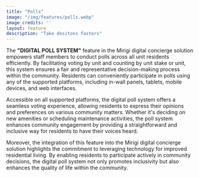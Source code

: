 ```yaml
---
title: "Polls"
image: "/img/features/polls.webp"
image_credits: ''
layout: feature
description: "Take desitons fasters"
---
```

The **"DIGITAL POLL SYSTEM"** feature in the Mirigi digital concierge solution empowers staff members to conduct polls across all unit residents efficiently. By facilitating voting by unit and counting by unit stake or unit, this system ensures a fair and representative decision-making process within the community. Residents can conveniently participate in polls using any of the supported platforms, including in-wall panels, tablets, mobile devices, and web interfaces.

Accessible on all supported platforms, the digital poll system offers a seamless voting experience, allowing residents to express their opinions and preferences on various community matters. Whether it's deciding on new amenities or scheduling maintenance activities, the poll system enhances community engagement by providing a straightforward and inclusive way for residents to have their voices heard.

Moreover, the integration of this feature into the Mirigi digital concierge solution highlights the commitment to leveraging technology for improved residential living. By enabling residents to participate actively in community decisions, the digital poll system not only promotes inclusivity but also enhances the quality of life within the community.

